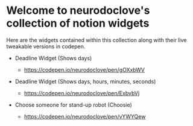 # Welcome to neurodoclove's collection of notion widgets

Here are the widgets contained within this collection along with their live tweakable versions in codepen.

- Deadline Widget (Shows days)
  - https://codepen.io/neurodoclove/pen/gOXxbWV

- Deadline Widget (Shows days, hours, minutes, seconds)
  - https://codepen.io/neurodoclove/pen/ExbvbVj

- Choose someone for stand-up robot (Choosie)
  -  https://codepen.io/neurodoclove/pen/vYWYQew

